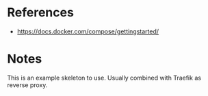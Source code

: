 # References

- https://docs.docker.com/compose/gettingstarted/

# Notes

This is an example skeleton to use. Usually combined with Traefik as reverse proxy.
